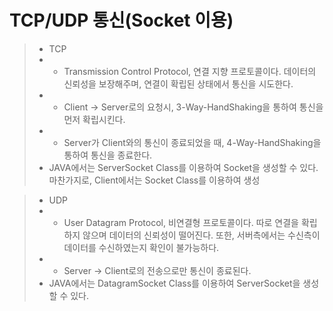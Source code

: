 TCP/UDP 통신(Socket 이용)
=======================
>* TCP
>* * Transmission Control Protocol, 연결 지향 프로토콜이다. 데이터의 신뢰성을 보장해주며, 연결이 확립된 상태에서 통신을 시도한다.
>* * Client -> Server로의 요청시, 3-Way-HandShaking을 통하여 통신을 먼저 확립시킨다.
>* * Server가 Client와의 통신이 종료되었을 때, 4-Way-HandShaking을 통하여 통신을 종료한다.
>* JAVA에서는 ServerSocket Class를 이용하여 Socket을 생성할 수 있다. 마찬가지로, Client에서는 Socket Class를 이용하여 생성

>* UDP
>* * User Datagram Protocol, 비연결형 프로토콜이다. 따로 연결을 확립하지 않으며 데이터의 신뢰성이 떨어진다. 또한, 서버측에서는 수신측이 데이터를 수신하였는지 확인이 불가능하다.
>* * Server -> Client로의 전송으로만 통신이 종료된다.
>* JAVA에서는 DatagramSocket Class를 이용하여 ServerSocket을 생성할 수 있다.
